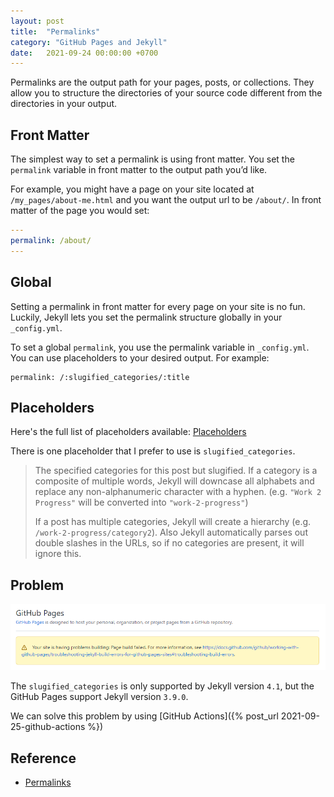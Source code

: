 ```yaml
---
layout: post
title:  "Permalinks"
category: "GitHub Pages and Jekyll"
date:   2021-09-24 00:00:00 +0700
---
```


Permalinks are the output path for your pages, posts, or collections. They allow you to structure the directories of your source code different from the directories in your output.

## Front Matter
The simplest way to set a permalink is using front matter. You set the `permalink` variable in front matter to the output path you’d like.

For example, you might have a page on your site located at `/my_pages/about-me.html` and you want the output url to be `/about/`. In front matter of the page you would set:

```yml
---
permalink: /about/
---
```

## Global
Setting a permalink in front matter for every page on your site is no fun. Luckily, Jekyll lets you set the permalink structure globally in your `_config.yml`.

To set a global `permalink`, you use the permalink variable in `_config.yml`. You can use placeholders to your desired output. For example:
```
permalink: /:slugified_categories/:title
```

## Placeholders
Here's the full list of placeholders available: [Placeholders](https://jekyllrb.com/docs/permalinks/#placeholders)

There is one placeholder that I prefer to use is `slugified_categories`.

>The specified categories for this post but slugified. If a category is a composite of multiple words, Jekyll will downcase all alphabets and replace any non-alphanumeric character with a hyphen. (e.g. ``"Work 2 Progress"`` will be converted into ``"work-2-progress"``)
>
>If a post has multiple categories, Jekyll will create a hierarchy (e.g. ``/work-2-progress/category2``). Also Jekyll automatically parses out double slashes in the URLs, so if no categories are present, it will ignore this.

## Problem
![shot_211015_150453](../../assets/img/github-pages-and-jekyll/shot_211015_150453.png)

The `slugified_categories` is only supported by Jekyll version `4.1`, but the GitHub Pages support Jekyll version `3.9.0`.

We can solve this problem by using [GitHub Actions]({% post_url 2021-09-25-github-actions %})

## Reference
- [Permalinks](https://jekyllrb.com/docs/permalinks/)